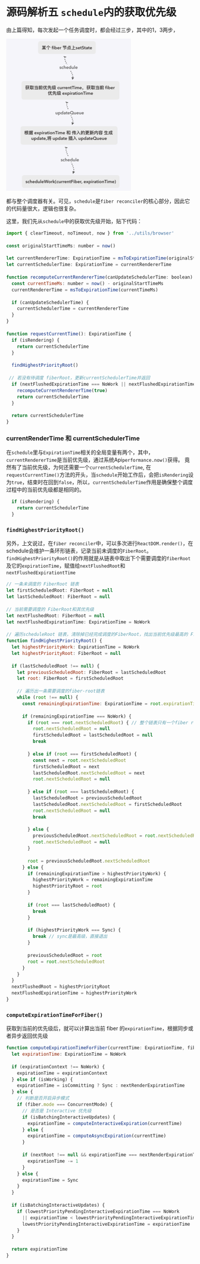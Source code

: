 # 源码解析五 `schedule`内的获取优先级
由上篇得知，每次发起一个任务调度时，都会经过三步，其中的1，3两步，

<img src="./schedule-global-value/step.png" width="335" height="408"/>

都与整个调度器有关。可见，`schedule`是`fiber reconciler`的核心部分，因此它的代码量很大，逻辑也很复杂。

这里，我们先从`schedule`中的获取优先级开始，贴下代码：

``` javaScript
import { clearTimeout, noTimeout, now } from '../utils/browser'

const originalStartTimeMs: number = now()

let currentRendererTime: ExpirationTime = msToExpirationTime(originalStartTimeMs)
let currentSchedulerTime: ExpirationTime = currentRendererTime

function recomputeCurrentRendererTime(canUpdateSchedulerTime: boolean) {
  const currentTimeMs: number = now() - originalStartTimeMs
  currentRendererTime = msToExpirationTime(currentTimeMs)

  if (canUpdateSchedulerTime) {
    currentSchedulerTime = currentRendererTime
  }
}

function requestCurrentTime(): ExpirationTime {
  if (isRendering) {
    return currentSchedulerTime
  }

  findHighestPriorityRoot()

 // 若没有待调度 fiberRoot，更新currentSchedulerTime并返回
  if (nextFlushedExpirationTime === NoWork || nextFlushedExpirationTime === Never) {
    recomputeCurrentRendererTime(true)
    return currentSchedulerTime
  }

  return currentSchedulerTime
}
```

### currentRenderTime 和 currentSchedulerTime
在`schedule`里与`ExpirationTime`相关的全局变量有两个，其中，`currentRendererTime`是当前优先级，通过系统Api`performance.now()`获得。
竟然有了当前优先级，为何还需要一个`currentSchedulerTime`, 在`requestCurrentTime()`方法的开头，当`schedule`开始工作后，会把`isRendering`设为`true`，结束时在回到`false`，所以，`currentSchedulerTime`作用是确保整个调度过程中的当前优先级都是相同的。

```javaScript
  if (isRendering) {
    return currentSchedulerTime
  }
```

### `findHighestPriorityRoot()`
另外，上文说过，在`fiber reconciler`中，可以多次进行`ReactDOM.render()`，在schedule会维护一条环形链表，记录当前未调度的`FiberRoot`。`findHighestPriorityRoot()`的作用就是从链表中取出下个需要调度的`fiberRoot`及它的`expirationTime`，赋值给`nextFlushedRoot`和`nextFlushedExpirationtTime`

``` javaScript
// 一条未调度的 FiberRoot 链表
let firstScheduledRoot: FiberRoot = null
let lastScheduledRoot: FiberRoot = null

// 当前需要调度的 FiberRoot和其优先级
let nextFlushedRoot: FiberRoot = null 
let nextFlushedExpirationTime: ExpirationTime = NoWork 

// 遍历scheduleRoot 链表，清除掉已经完成调度的FiberRoot，找出当前优先级最高的 FiberRoot
function findHighestPriorityRoot() {
  let highestPriorityWork: ExpirationTime = NoWork
  let highestPriorityRoot: FiberRoot = null

  if (lastScheduledRoot !== null) {
    let previousScheduledRoot: FiberRoot = lastScheduledRoot
    let root: FiberRoot = firstScheduledRoot

    // 遍历出一条需要调度的fiber-root链表
    while (root !== null) {
      const remainingExpirationTime: ExpirationTime = root.expirationTime

      if (remainingExpirationTime === NoWork) {
        if (root === root.nextScheduledRoot) { // 整个链表只有一个fiber root
          root.nextScheduledRoot = null
          firstScheduledRoot = lastScheduledRoot = null
          break

        } else if (root === firstScheduledRoot) {
          const next = root.nextScheduledRoot
          firstScheduledRoot = next
          lastScheduledRoot.nextScheduledRoot = next
          root.nextScheduledRoot = null

        } else if (root === lastScheduledRoot) {
          lastScheduledRoot = previousScheduledRoot
          lastScheduledRoot.nextScheduledRoot = firstScheduledRoot
          root.nextScheduledRoot = null
          break

        } else {
          previousScheduledRoot.nextScheduledRoot = root.nextScheduledRoot
          root.nextScheduledRoot = null
        }

        root = previousScheduledRoot.nextScheduledRoot
      } else {
        if (remainingExpirationTime > highestPriorityWork) {
          highestPriorityWork = remainingExpirationTime
          highestPriorityRoot = root
        }

        if (root === lastScheduledRoot) {
          break
        }

        if (highestPriorityWork === Sync) {
          break // sync是最高级，直接退出
        }

        previousScheduledRoot = root
        root = root.nextScheduledRoot
      }
    }
  }
  nextFlushedRoot = highestPriorityRoot
  nextFlushedExpirationTime = highestPriorityWork
}
```

### `computeExpirationTimeForFiber()`
获取到当前的优先级后，就可以计算出当前 fiber 的`expirationTime`，根据同步或者异步返回优先级

``` javaScript
function computeExpirationTimeForFiber(currentTime: ExpirationTime, fiber: Fiber): ExpirationTime {
  let expirationTime: ExpirationTime = NoWork

  if (expirationContext !== NoWork) {
    expirationTime = expirationContext
  } else if (isWorking) {
    expirationTime = isCommitting ? Sync : nextRenderExpirationTime
  } else {
    // 判断是否开启异步模式
    if (fiber.mode === ConcurrentMode) {
      // 是否是 Interactive 优先级
      if (isBatchingInteractiveUpdates) {
        expirationTime = computeInteractiveExpiration(currentTime)
      } else {
        expirationTime = computeAsyncExpiration(currentTime)
      }

      if (nextRoot !== null && expirationTime === nextRenderExpirationTime) {
        expirationTime -= 1
      }
    } else {
      expirationTime = Sync
    }
  }

  if (isBatchingInteractiveUpdates) {
    if (lowestPriorityPendingInteractiveExpirationTime === NoWork
      || expirationTime < lowestPriorityPendingInteractiveExpirationTime) {
      lowestPriorityPendingInteractiveExpirationTime = expirationTime
    }
  }

  return expirationTime
}
```








